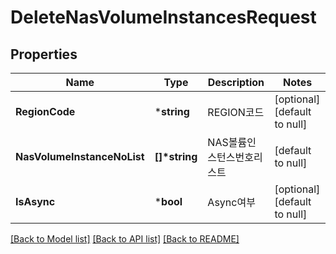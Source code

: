 # DeleteNasVolumeInstancesRequest

## Properties
Name | Type | Description | Notes
------------ | ------------- | ------------- | -------------
**RegionCode** | ***string** | REGION코드 | [optional] [default to null]
**NasVolumeInstanceNoList** | **[]\*string** | NAS볼륨인스턴스번호리스트 | [default to null]
**IsAsync** | ***bool** | Async여부 | [optional] [default to null]

[[Back to Model list]](../README.md#documentation-for-models) [[Back to API list]](../README.md#documentation-for-api-endpoints) [[Back to README]](../README.md)


